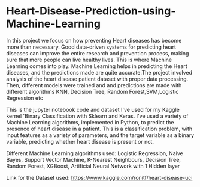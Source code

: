 # Heart-Disease-Prediction-using-Machine-Learning

In this project we focus on how preventing Heart diseases has become more than necessary. Good data-driven systems for predicting heart diseases can improve the entire research and prevention process, making sure that more people can live healthy lives. This is where Machine Learning comes into play. Machine Learning helps in predicting the Heart diseases, and the predictions made are quite accurate.The project involved analysis of the heart disease patient dataset with proper data processing. Then, different models were trained and and predictions are made with different algorithms KNN, Decision Tree, Random Forest,SVM,Logistic Regression etc

This is the jupyter notebook code and dataset I've used for my Kaggle kernel 'Binary Classification with Sklearn and Keras. I've used a variety of Machine Learning algorithms, implemented in Python, to predict the presence of heart disease in a patient. This is a classification problem, with input features as a variety of parameters, and the target variable as a binary variable, predicting whether heart disease is present or not.

Different Machine Learning algorithms used: Logistic Regression, Naive Bayes, Support Vector Machine, K-Nearest Neighbours, Decision Tree, Random Forest, XGBoost, Artificial Neural Network with 1 Hidden layer

Link for the Dataset used: https://www.kaggle.com/ronitf/heart-disease-uci

